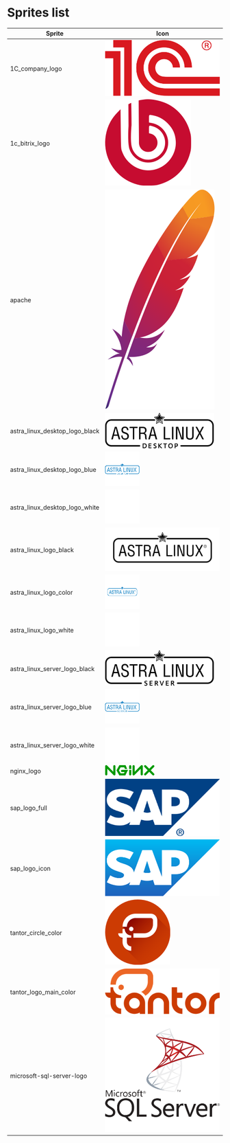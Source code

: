# Sprites list

| Sprite | Icon |
|--------|------|
|1C_company_logo|![1C_company_logo](pngs/1C_company_logo.png)|
|1c_bitrix_logo|![1c_bitrix_logo](pngs/1c_bitrix_logo.png)|
|apache|![apache](pngs/apache.png)|
|astra_linux_desktop_logo_black|![astra_linux_desktop_logo_black](pngs/astra_linux_desktop_logo_black.png)|
|astra_linux_desktop_logo_blue|![astra_linux_desktop_logo_blue](pngs/astra_linux_desktop_logo_blue.png)|
|astra_linux_desktop_logo_white|![astra_linux_desktop_logo_white](pngs/astra_linux_desktop_logo_white.png)|
|astra_linux_logo_black|![astra_linux_logo_black](pngs/astra_linux_logo_black.png)|
|astra_linux_logo_color|![astra_linux_logo_color](pngs/astra_linux_logo_color.png)|
|astra_linux_logo_white|![astra_linux_logo_white](pngs/astra_linux_logo_white.png)|
|astra_linux_server_logo_black|![astra_linux_server_logo_black](pngs/astra_linux_server_logo_black.png)|
|astra_linux_server_logo_blue|![astra_linux_server_logo_blue](pngs/astra_linux_server_logo_blue.png)|
|astra_linux_server_logo_white|![astra_linux_server_logo_white](pngs/astra_linux_server_logo_white.png)|
|nginx_logo|![nginx_logo](pngs/nginx_logo.png)|
|sap_logo_full|![sap_logo_full](pngs/sap_logo_full.png)|
|sap_logo_icon|![sap_logo_icon](pngs/sap_logo_icon.png)|
|tantor_circle_color|![tantor_circle_color](pngs/tantor_circle_color.png)|
|tantor_logo_main_color|![tantor_logo_main_color](pngs/tantor_logo_main_color.png)|
|microsoft-sql-server-logo|![microsoft-sql-server-logo](pngs/microsoft-sql-server-logo.png)|
